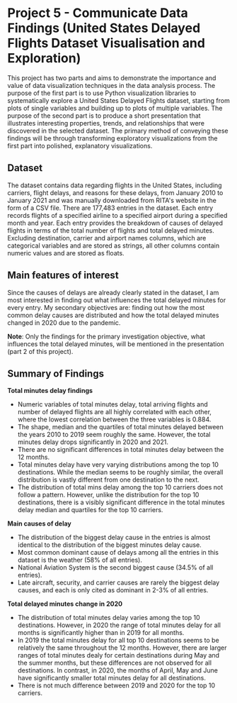 # Project 5 - Communicate Data Findings (United States Delayed Flights Dataset Visualisation and Exploration)

This project has two parts and aims to demonstrate the importance and value of data visualization techniques in the data analysis process. The purpose of the first part is to use Python visualization libraries to systematically explore a United States Delayed Flights dataset, starting from plots of single variables and building up to plots of multiple variables. The purpose of the second part is to produce a short presentation that illustrates interesting properties, trends, and relationships that were discovered in the selected dataset. The primary method of conveying these findings will be through transforming exploratory visualizations from the first part into polished, explanatory visualizations.


## Dataset

The dataset contains data regarding flights in the United States, including carriers, flight delays, and reasons for these delays, from January 2010 to January 2021 and was manually downloaded from RITA's website in the form of a CSV file. There are 177,483 entries in the dataset. Each entry records flights of a specified airline to a specified airport during a specified month and year. Each entry provides the breakdown of causes of delayed flights in terms of the total number of flights and total delayed minutes. Excluding destination, carrier and airport names columns, which are categorical variables and are stored as strings, all other columns contain numeric values and are stored as floats.

## Main features of interest

Since the causes of delays are already clearly stated in the dataset, I am most interested in finding out what influences the total delayed minutes for every entry. My secondary objectives are: finding out how the most common delay causes are distributed and how the total delayed minutes changed in 2020 due to the pandemic.

**Note**: Only the findings for the primary investigation objective, what influences the total delayed minutes, will be mentioned in the presentation (part 2 of this project).

## Summary of Findings

**Total minutes delay findings**
* Numeric variables of total minutes delay, total arriving flights and number of delayed flights are all highly correlated with each other, where the lowest correlation between the three variables is 0.884.
* The shape, median and the quartiles of total minutes delayed between the years 2010 to 2019 seem roughly the same. However, the total minutes delay drops significantly in 2020 and 2021.
* There are no significant differences in total minutes delay between the 12 months.
* Total minutes delay have very varying distributions among the top 10 destinations. While the median seems to be roughly similar, the overall distribution is vastly different from one destination to the next.
* The distribution of total mins delay among the top 10 carriers does not follow a pattern. However, unlike the distribution for the top 10 destinations, there is a visibly significant difference in the total minutes delay median and quartiles for the top 10 carriers.

**Main causes of delay**
* The distribution of the biggest delay cause in the entries is almost identical to the distribution of the biggest minutes delay cause.
* Most common dominant cause of delays among all the entries in this dataset is the weather (58% of all entries).
* National Aviation System is the second biggest cause (34.5% of all entries).
* Late aircraft, security, and carrier causes are rarely the biggest delay causes, and each is only cited as dominant in 2-3% of all entries.

**Total delayed minutes change in 2020**
* The distribution of total minutes delay varies among the top 10 destinations. However, in 2020 the range of total minutes delay for all months is significantly higher than in 2019 for all months.
* In 2019 the total minutes delay for all top 10 destinations seems to be relatively the same throughout the 12 months. However, there are larger ranges of total minutes dealy for certain destinations during May and the summer months, but these differences are not observed for all destinations. In contrast, in 2020, the months of April, May and June have significantly smaller total minutes delay for all destinations.
* There is not much difference between 2019 and 2020 for the top 10 carriers.